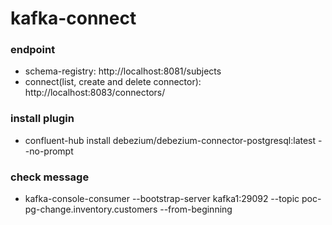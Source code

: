 # kafka-connect
### endpoint
- schema-registry: http://localhost:8081/subjects
- connect(list, create and delete connector): http://localhost:8083/connectors/

### install plugin
- confluent-hub install debezium/debezium-connector-postgresql:latest --no-prompt

### check message
- kafka-console-consumer --bootstrap-server kafka1:29092 --topic poc-pg-change.inventory.customers --from-beginning

